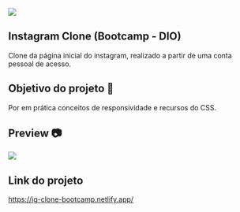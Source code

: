 [![](https://img.shields.io/badge/Instagram-E4405F?style=for-the-badge&logo=instagram&logoColor=white)](https://ig-clone-bootcamp.netlify.app/)

## Instagram Clone (Bootcamp - DIO) 

Clone da página inicial do instagram, realizado a partir de uma conta pessoal de acesso.

## Objetivo do projeto :rocket:

Por em prática conceitos de responsividade e recursos do CSS.

## Preview :camera:

<img src="https://lh3.googleusercontent.com/HE7KI-2pPjbXBeSPfy6mtxK_XFDRTjH7YVL-zpf-c7o-kjJFVr54hHH7orJzj-JtR3YwobeXu_Ve8_UrrffdmppNSYBo-we58wAUiJojyve5ZtL_OrA_NfAGk2w6W2guFfdMOxhR36v1YE6jlbqeHrB0DPTlrNrHcJ7GzGJZrklNlr8DcVXekSapwtRVEp6oTqcHV7ztWNnY1V-Yw5J6Vv4vO0rhhs9osspsIY2JX8csAY2WjdU0uiagS_hYGbjLWYLm_1sQ4EaZ4hL4s5Dwn_0efghsMLpIrOdSHry1EQ83VdOloMg0VtNzL21c4TNPqfimefWFKeF4WV4qlEJd8DXz3RYZ-xsYKaBDVVwJi9kJZqZxro3EuKLk5YA5fyNChMlGWU826yojZozqrpV6mIs9k3HEmOjOb_xvwEAsDnrqWDnr9gPuuh360rvelcC4gumYEl7voG3GOmoraGFXCJ4HcDWBzMpBVBiJfCzysUikpEjz_cOUBis8jkjpJ3X168w06h_43DIf7h9jV2lJ7FRaYnKDOloL5PVKTiuCGvYkYoYRWLSG51Hjw0_Is2dp-0NlFW67jSusdAZEa0LrgWQ0Svv57zqb8hSTJsRdKBihB05etK5FR__PFkg30Ea3UiYDEi5_k7rgXO7G9i9JNzw3Gd8U40YbnlTYtF3kV5c0KHAIQECJ8-ugUeUCrk9WhLrLrCRSdpzQHKlTpdFre7w=w1365-h623-no?authuser=0">

## Link do projeto

https://ig-clone-bootcamp.netlify.app/

